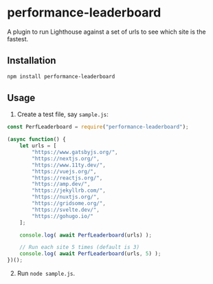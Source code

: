 # performance-leaderboard

A plugin to run Lighthouse against a set of urls to see which site is the fastest.

## Installation

```sh
npm install performance-leaderboard
```

## Usage

1. Create a test file, say `sample.js`:

```js
const PerfLeaderboard = require("performance-leaderboard");

(async function() {
	let urls = [
		"https://www.gatsbyjs.org/",
		"https://nextjs.org/",
		"https://www.11ty.dev/",
		"https://vuejs.org/",
		"https://reactjs.org/",
		"https://amp.dev/",
		"https://jekyllrb.com/",
		"https://nuxtjs.org/",
		"https://gridsome.org/",
		"https://svelte.dev/",
		"https://gohugo.io/"
	];

	console.log( await PerfLeaderboard(urls) );

	// Run each site 5 times (default is 3)
	console.log( await PerfLeaderboard(urls, 5) );
})();
```

2. Run `node sample.js`.